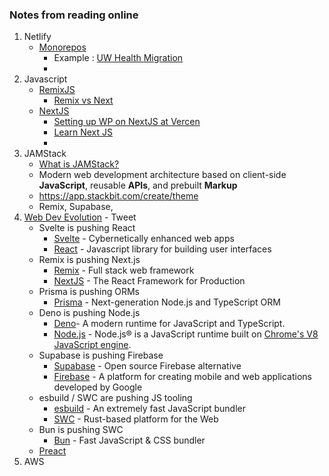 ### Notes from reading online

1. Netlify
   - [Monorepos](https://docs.netlify.com/configure-builds/monorepos/)
     - Example : [UW Health Migration](https://www.netlify.com/blog/2021/09/20/how-uw-health-serves-dynamic-data-on-their-jamstack-site-with-netlify-and-next.js/) 
     - 
2. Javascript
   - [RemixJS](https://remix.run/)
     - [Remix vs Next](https://remix.run/blog/remix-vs-next#tldr)
   - [NextJS](https://nextjs.org/examples)
     - [Setting up WP on NextJS at Vercen](https://github.com/vercel/next.js/tree/canary/examples/cms-wordpress#step-3-set-up-environment-variables)
     - [Learn Next JS](https://nextjs.org/learn/basics/create-nextjs-app)
     -  
3. JAMStack
    - [What is JAMStack?](https://jamstack.org/what-is-jamstack/)
    - Modern web development architecture based on client-side **JavaScript**, reusable **APIs**, and prebuilt **Markup**
    - https://app.stackbit.com/create/theme
    - Remix, Supabase, 
4. [Web Dev Evolution](https://twitter.com/leeerob/status/1465702417513680897) - Tweet
    -  Svelte is pushing React
        - [Svelte](https://svelte.dev/) - Cybernetically enhanced web apps
        - [React](https://reactjs.org/) - Javascript library for building user interfaces
    - Remix is pushing Next.js
        - [Remix](https://remix.run/) - Full stack web framework
        - [NextJS](https://nextjs.org/) - The React Framework for Production
    - Prisma is pushing ORMs
        - [Prisma](https://www.prisma.io/) - Next-generation Node.js and TypeScript ORM
    - Deno is pushing Node.js
        - [Deno](https://deno.land/)- A modern runtime for JavaScript and TypeScript.
        - [Node.js](https://nodejs.org/en/) - Node.js® is a JavaScript runtime built on [Chrome's V8 JavaScript engine](https://v8.dev/).
    - Supabase is pushing Firebase
        - [Supabase](https://supabase.com/) - Open source Firebase alternative
        - [Firebase](https://firebase.google.com/) -  A platform for creating mobile and web applications developed by Google 
    - esbuild / SWC are pushing JS tooling
        - [esbuild](https://esbuild.github.io/) - An extremely fast JavaScript bundler
        - [SWC](https://swc.rs/) -  Rust-based platform for the Web
    - Bun is pushing SWC
        - [Bun](https://bun.sh/) - Fast JavaScript & CSS bundler
    - [Preact](https://preactjs.com/)
5. AWS
